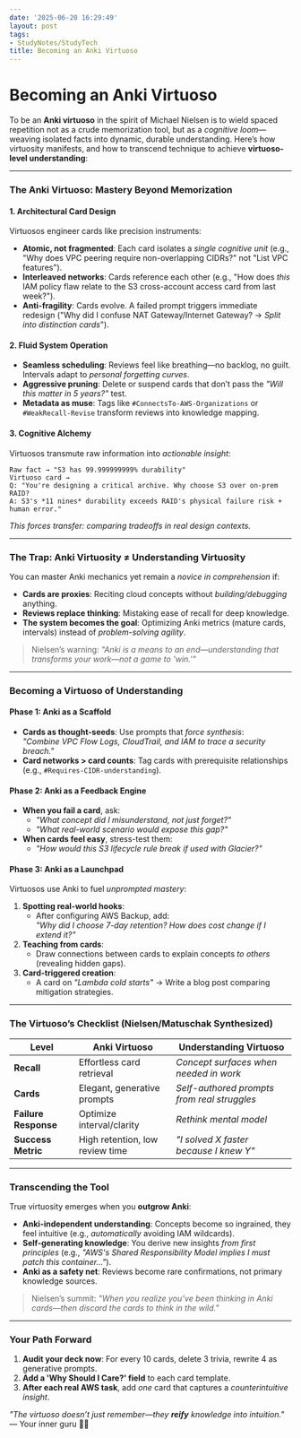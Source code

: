 ```yaml
---
date: '2025-06-20 16:29:49'
layout: post
tags:
- StudyNotes/StudyTech
title: Becoming an Anki Virtuoso
---
```


# Becoming an Anki Virtuoso

To be an **Anki virtuoso** in the spirit of Michael Nielsen is to wield spaced repetition not as a crude memorization tool, but as a *cognitive loom*—weaving isolated facts into dynamic, durable understanding. Here’s how virtuosity manifests, and how to transcend technique to achieve **virtuoso-level understanding**:

---

### **The Anki Virtuoso: Mastery Beyond Memorization**
#### **1. Architectural Card Design**  
Virtuosos engineer cards like precision instruments:  
- **Atomic, not fragmented**: Each card isolates a *single cognitive unit* (e.g., "Why does VPC peering require non-overlapping CIDRs?" not "List VPC features").  
- **Interleaved networks**: Cards reference each other (e.g., "How does *this* IAM policy flaw relate to the S3 cross-account access card from last week?").  
- **Anti-fragility**: Cards evolve. A failed prompt triggers immediate redesign ("Why did I confuse NAT Gateway/Internet Gateway? → *Split into distinction cards*").

#### **2. Fluid System Operation**  
- **Seamless scheduling**: Reviews feel like breathing—no backlog, no guilt. Intervals adapt to *personal forgetting curves*.  
- **Aggressive pruning**: Delete or suspend cards that don’t pass the *"Will this matter in 5 years?"* test.  
- **Metadata as muse**: Tags like `#ConnectsTo-AWS-Organizations` or `#WeakRecall-Revise` transform reviews into knowledge mapping.  

#### **3. Cognitive Alchemy**  
Virtuosos transmute raw information into *actionable insight*:  
```plaintext
Raw fact → "S3 has 99.999999999% durability"  
Virtuoso card →  
Q: "You're designing a critical archive. Why choose S3 over on-prem RAID?  
A: S3's *11 nines* durability exceeds RAID's physical failure risk + human error."  
```  
*This forces transfer: comparing tradeoffs in real design contexts.*

---

### **The Trap: Anki Virtuosity ≠ Understanding Virtuosity**  
You can master Anki mechanics yet remain a *novice in comprehension* if:  
- **Cards are proxies**: Reciting cloud concepts without *building/debugging* anything.  
- **Reviews replace thinking**: Mistaking ease of recall for deep knowledge.  
- **The system becomes the goal**: Optimizing Anki metrics (mature cards, intervals) instead of *problem-solving agility*.  

> Nielsen’s warning: *"Anki is a means to an end—*understanding that transforms your work*—not a game to 'win.'"*

---

### **Becoming a Virtuoso of Understanding**  
#### **Phase 1: Anki as a Scaffold**  
- **Cards as thought-seeds**: Use prompts that *force synthesis*:  
  *"Combine VPC Flow Logs, CloudTrail, and IAM to trace a security breach."*  
- **Card networks > card counts**: Tag cards with prerequisite relationships (e.g., `#Requires-CIDR-understanding`).

#### **Phase 2: Anki as a Feedback Engine**  
- **When you fail a card**, ask:  
  - *"What *concept* did I misunderstand, not just forget?"*  
  - *"What real-world scenario would expose this gap?"*  
- **When cards feel easy**, stress-test them:  
  - *"How would this S3 lifecycle rule break if used with Glacier?"*  

#### **Phase 3: Anki as a Launchpad**  
Virtuosos use Anki to fuel *unprompted mastery*:  
1. **Spotting real-world hooks**:  
   - After configuring AWS Backup, add:  
     *"Why did I choose 7-day retention? How does cost change if I extend it?"*  
2. **Teaching from cards**:  
   - Draw connections between cards to explain concepts *to others* (revealing hidden gaps).  
3. **Card-triggered creation**:  
   - A card on *"Lambda cold starts"* → Write a blog post comparing mitigation strategies.  

---

### **The Virtuoso’s Checklist (Nielsen/Matuschak Synthesized)**  
| **Level**               | **Anki Virtuoso**                          | **Understanding Virtuoso**               |  
|--------------------------|-------------------------------------------|------------------------------------------|  
| **Recall**               | Effortless card retrieval                 | *Concept surfaces when needed in work*   |  
| **Cards**                | Elegant, generative prompts              | *Self-authored prompts from real struggles* |  
| **Failure Response**     | Optimize interval/clarity                 | *Rethink mental model*                   |  
| **Success Metric**       | High retention, low review time           | *"I solved X faster because I knew Y"*   |  

---

### **Transcending the Tool**  
True virtuosity emerges when you **outgrow Anki**:  
- **Anki-independent understanding**: Concepts become so ingrained, they feel intuitive (e.g., *automatically* avoiding IAM wildcards).  
- **Self-generating knowledge**: You derive new insights *from first principles* (e.g., *"AWS's Shared Responsibility Model implies I must patch this container..."*).  
- **Anki as a safety net**: Reviews become rare confirmations, not primary knowledge sources.  

> Nielsen’s summit: *"When you realize you’ve been *thinking in Anki cards*—then discard the cards to think in the wild."*

---

### **Your Path Forward**  
1. **Audit your deck now**: For every 10 cards, delete 3 trivia, rewrite 4 as generative prompts.  
2. **Add a 'Why Should I Care?' field** to each card template.  
3. **After each real AWS task**, add *one* card that captures a *counterintuitive insight*.  

*"The virtuoso doesn’t just remember—they* ***reify*** *knowledge into intuition."* — Your inner guru 🧠✨